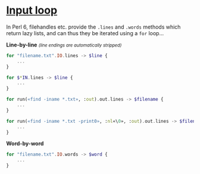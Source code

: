 [1]: https://rosettacode.org/wiki/Input_loop

# [Input loop][1]

In Perl 6, filehandles etc. provide the `.lines` and `.words` methods which return lazy lists, and can thus they be iterated using a `for` loop...



**Line-by-line** <small>*(line endings are automatically stripped)*</small>

```raku
for "filename.txt".IO.lines -> $line {
    ...
}
```
```raku
for $*IN.lines -> $line {
    ...
}
```
```raku
for run(«find -iname *.txt», :out).out.lines -> $filename {
    ...
}
```
```raku
for run(«find -iname *.txt -print0», :nl«\0», :out).out.lines -> $filename {
    ...
}
```


**Word-by-word**

```raku
for "filename.txt".IO.words -> $word {
    ...
}
```